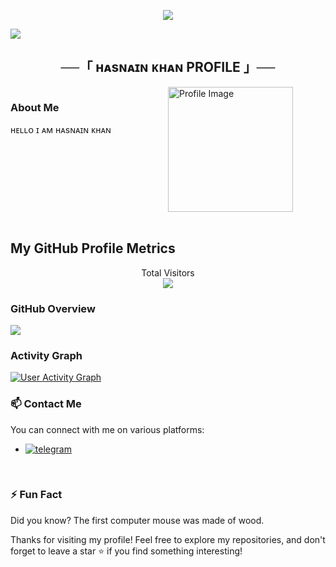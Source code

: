 <p align="center">
  <img src="https://readme-typing-svg.herokuapp.com?color=DC143C&center=true&lines=Welcome+to+My+GitHub+Profile;I+Am+Hasnain+khan;Thanks+For+Visit&width=600&height=180">
</p>

![](https://skillicons.dev/icons?i=python,vscode,linux,git,github,githubactions,flask,html,markdown,sqlite,mysql,postgres,redis)

<h2 align="center">
    ──「 ʜᴀsɴᴀɪɴ ᴋʜᴀɴ PROFILE 」──
</h2>

<div style="display: flex;">
  <div style="flex: 1;">
    <h3>About Me</h3>
    <p>
      ʜᴇʟʟᴏ ɪ ᴀᴍ ʜᴀsɴᴀɪɴ ᴋʜᴀɴ 
    </p>
  </div>
  <div style="flex: 1;">
    <img src="https://te.legra.ph/file/c3005d2ae64819522b556.jpg" width="200" alt="Profile Image">
  </div>
</div>

<br>

## My GitHub Profile Metrics

<p align="center"> 
  Total Visitors<br>
  <img src="https://profile-counter.glitch.me/hasnainkk-07/count.svg" />
</p>

### GitHub Overview

<a href="https://github.com/hasnainkk-07/github-readme-stats">
  <img src="https://denvercoder1-github-readme-stats.vercel.app/api/?username=hasnainkk-07 &show_icons=True&include_all_commits=True&count_private=True&theme=react&hide_border=True&bg_color=1F222E&title_color=F85D7F&icon_color=F8D866" />
</a>

### Activity Graph

<a href="https://github.com/hasnainkk-07/github-readme-activity-graph">
  <img alt="User Activity Graph" src="https://github-readme-activity-graph.vercel.app/graph/?username=hasnainkk-07 &bg_color=282828&color=ebdbb2&line=83a598&point=ffffff&hide_border=true" />
</a>



### 📫 Contact Me

You can connect with me on various platforms:

- [![telegram](https://img.shields.io/badge/ʜᴀsɴᴀɪɴ-Telegram-green?style=for-the-badge&logo=telegram)](https://t.me/hasnainkk)

<br>

### ⚡ Fun Fact

Did you know? The first computer mouse was made of wood.

Thanks for visiting my profile! Feel free to explore my repositories, and don't forget to leave a star ⭐️ if you find something interesting!
